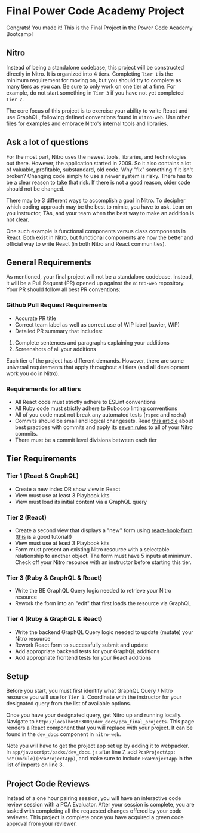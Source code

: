 # Final Power Code Academy Project

Congrats! You made it! This is the Final Project in the Power Code Academy Bootcamp!

## Nitro

Instead of being a standalone codebase, this project will be constructed directly in Nitro. It is organized into 4 tiers. Completing `Tier 1` is the minimum requirement for moving on, but you should try to complete as many tiers as you can. Be sure to only work on one tier at a time. For example, do not start something in `Tier 3` if you have not yet completed `Tier 2`.

The core focus of this project is to exercise your ability to write React and use GraphQL, following defined conventions found in `nitro-web`. Use other files for examples and embrace Nitro's internal tools and libraries.

## Ask a lot of questions

For the most part, Nitro uses the newest tools, libraries, and technologies out there. However, the application started in 2009. So it also contains a lot of valuable, profitable, substandard, old code. Why "fix" something if it isn't broken? Changing code simply to use a newer system is risky. There has to be a clear reason to take that risk. If there is not a good reason, older code should not be changed.

There may be 3 different ways to accomplish a goal in Nitro. To decipher which coding approach may be the best to mimic, you have to ask. Lean on you instructor, TAs, and your team when the best way to make an addition is not clear.

One such example is functional components versus class components in React. Both exist in Nitro, but functional components are now the better and official way to write React (in both Nitro and React communities).

## General Requirements

As mentioned, your final project will not be a standalone codebase. Instead, it will be a Pull Request (PR) opened up against the `nitro-web` repository. Your PR should follow all best PR conventions:

### Github Pull Request Requirements

- Accurate PR title
- Correct team label as well as correct use of WIP label (xavier, WIP)
- Detailed PR summary that includes:
1. Complete sentences and paragraphs explaining your additions
1. Screenshots of all your additions

Each tier of the project has different demands. However, there are some universal requirements that apply throughout all tiers (and all development work you do in Nitro).

### Requirements for all tiers

- All React code must strictly adhere to ESLint conventions
- All Ruby code must strictly adhere to Rubocop linting conventions
- All of you code must not break any automated tests (`rspec` and `mocha`)
- Commits should be small and logical changesets. Read [this article](https://chris.beams.io/posts/git-commit/) about best practices with commits and apply its [seven rules](https://chris.beams.io/posts/git-commit/#seven-rules) to all of your Nitro commits.
- There must be a commit level divisions between each tier

## Tier Requirements

### Tier 1 (React & GraphQL)

- Create a new index OR show view in React
- View must use at least 3 Playbook kits
- View must load its initial content via a GraphQL query

### Tier 2 (React)

- Create a second view that displays a "new" form using [react-hook-form](https://react-hook-form.com/) ([this](https://www.freecodecamp.org/news/build-forms-in-react-with-react-hook-form-library/) is a good tutorial!)
- View must use at least 3 Playbook kits
- Form must present an existing Nitro resource with a selectable relationship to another object. The form must have 5 inputs at minimum. Check off your Nitro resource with an instructor before starting this tier.

### Tier 3 (Ruby & GraphQL & React)

- Write the BE GraphQL Query logic needed to retrieve your Nitro resource
- Rework the form into an "edit" that first loads the resource via GraphQL

### Tier 4 (Ruby & GraphQL & React)

- Write the backend GraphQL Query logic needed to update (mutate) your Nitro resource
- Rework React form to successfully submit and update
- Add appropriate backend tests for your GraphQL additions
- Add appropriate frontend tests for your React additions

## Setup

Before you start, you must first identify what GraphQL Query / Nitro resource you will use for `Tier 1`. Coordinate with the instructor for your designated query from the list of available options.

Once you have your designated query, get Nitro up and running locally. Navigate to `http://localhost:3000/dev_docs/pca_final_projects`. This page renders a React component that you will replace with your project. It can be found in the `dev_docs` component in `nitro-web`.

Note you will have to get the project app set up by adding it to webpacker. In `app/javascript/packs/dev_docs.js` after line 7, add `PcaProjectApp: hot(module)(PcaProjectApp)`, and make sure to include `PcaProjectApp` in the list of imports on line 3. 


## Project Code Reviews

Instead of a one hour pairing session, you will have an interactive code review session with a PCA Evaluator. After your session is complete, you are tasked with completing all the requested changes offered by your code reviewer. This project is complete once you have acquired a green code approval from your reviewer.
